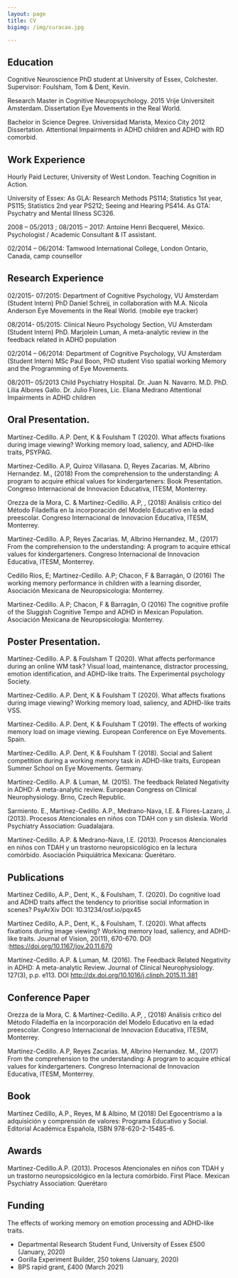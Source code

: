 ```yaml
---
layout: page
title: CV
bigimg: /img/curacao.jpg

---
```

## Education
Cognitive Neuroscience PhD student at University of Essex, Colchester.
Supervisor: Foulsham, Tom & Dent, Kevin.

Research Master in Cognitive Neuropsychology. 2015
Vrije Universiteit Amsterdam. Dissertation Eye Movements in the Real World.

Bachelor in Science Degree. Universidad Marista, Mexico City 2012
Dissertation. Attentional Impairments in ADHD children and ADHD with RD comorbid.

## Work Experience

Hourly Paid Lecturer, University of West London. Teaching Cognition in Action. 

University of Essex:
As GLA: Research Methods PS114; Statistics 1st year, PS115; Statistics 2nd year PS212; Seeing and Hearing PS414. 
As GTA: Psychatry and Mental Illness SC326.

2008 – 05/2013 ; 08/2015 – 2017: Antoine Henri Becquerel, México. Psychologist / Academic Consultant & IT assistant. 

02/2014 – 06/2014: Tamwood International College, London Ontario, Canada, camp counsellor 

## Research Experience

02/2015- 07/2015: Department of Cognitive Psychology, VU Amsterdam (Student Intern)
PhD Daniel Schreij, in collaboration with M.A. Nicola Anderson
Eye Movements in the Real World. (mobile eye tracker)

08/2014- 05/2015: Clinical Neuro Psychology Section, VU Amsterdam (Student Intern)
PhD. Marjolein Luman,
A meta-analytic review in the feedback related in ADHD population

02/2014 – 06/2014: Department of Cognitive Psychology, VU Amsterdam (Student Intern)
MSc Paul Boon, PhD student
Viso spatial working Memory and the Programming of Eye Movements.

08/2011– 05/2013 Child Psychiatry Hospital. Dr. Juan N. Navarro.
M.D. PhD. Lilia Albores Gallo. Dr. Julio Flores, Lic. Eliana Medrano
Attentional Impairments in ADHD children 

## Oral Presentation.

Martínez-Cedillo. A.P. Dent, K & Foulsham T (2020). What affects fixations during image viewing? Working memory load, saliency, and ADHD-like traits, PSYPAG.

Martínez-Cedillo. A.P, Quiroz Villasana. D, Reyes Zacarias. M, Albrino Hernandez. M., (2018) From the comprehension to the understanding: A program to acquire ethical values for kindergarteners: Book Presentation. Congreso Internacional de Innovacion Educativa, ITESM, Monterrey.

Orezza de la Mora, C. & Martínez-Cedillo. A.P, , (2018) Análisis crítico del Método Filadelfia en la incorporación del Modelo Educativo en la edad preescolar. Congreso Internacional de Innovacion Educativa, ITESM, Monterrey.

Martínez-Cedillo. A.P, Reyes Zacarias. M, Albrino Hernandez. M., (2017) From the comprehension to the understanding: A
program to acquire ethical values for kindergarteners. Congreso Internacional de Innovacion Educativa, ITESM, Monterrey.

Cedillo Rios, E; Martinez-Cedillo. A.P; Chacon, F & Barragán, O (2016) The working memory performance in children with a
learning disorder, Asociación Mexicana de Neuropsicologia: Monterrey.

Martinez-Cedillo. A.P; Chacon, F & Barragán, O (2016) The cognitive profile of the Sluggish Cognitive Tempo and ADHD in
Mexican Population. Asociación Mexicana de Neuropsicologia: Monterrey.

## Poster Presentation.

Martínez-Cedillo. A.P. & Foulsham T (2020). What affects performance during an online WM task? Visual load, maintenance, distractor processing, emotion identification, and ADHD-like traits. The Experimental psychology Society.

Martínez-Cedillo. A.P. Dent, K & Foulsham T (2020). What affects fixations during image viewing? Working memory load, saliency, and ADHD-like traits VSS.

Martínez-Cedillo. A.P. Dent, K & Foulsham T (2019). The effects of working memory load on image viewing. European Conference on Eye Movements. Spain.

Martínez-Cedillo. A.P. Dent, K & Foulsham T (2018). Social and Salient competition during a working memory task in ADHD-like traits, European Summer School on Eye Movements. Germany.

Martínez-Cedillo. A.P. & Luman, M. (2015). The feedback Related Negativity in ADHD: A meta-analytic review. European
Congress on Clinical Neurophysiology. Brno, Czech Republic.

Sarmiento. E., Martínez-Cedillo. A.P., Medrano-Nava, I.E. & Flores-Lazaro, J. (2013). Procesos Atencionales en niños con
TDAH con y sin dislexia. World Psychiatry Association: Guadalajara.

Martínez-Cedillo. A.P. & Medrano-Nava, I.E. (2013). Procesos Atencionales en niños con TDAH y un trastorno
neuropsicológico en la lectura comórbido. Asociación Psiquiátrica Mexicana: Querétaro.

## Publications 
Martínez Cedillo, A.P., Dent, K., & Foulsham, T. (2020). Do cognitive load and ADHD traits affect the tendency to prioritise social information in scenes? PsyArXiv DOI: 10.31234/osf.io/pqx45

Martínez Cedillo, A.P., Dent, K., & Foulsham, T. (2020). What affects fixations during image viewing? Working memory load, saliency, and ADHD-like traits. Journal of Vision, 20(11), 670-670. DOI :https://doi.org/10.1167/jov.20.11.670

Martínez-Cedillo. A.P. & Luman, M. (2016). The Feedback Related Negativity in ADHD: A meta-analytic Review. Journal of Clinical Neurophysiology. 127(3), p.p. e113. DOI http://dx.doi.org/10.1016/j.clinph.2015.11.381 


## Conference Paper
Orezza de la Mora, C. & Martínez-Cedillo. A.P, , (2018) Análisis crítico del Método Filadelfia en la incorporación del Modelo Educativo en la edad preescolar. Congreso Internacional de Innovacion Educativa, ITESM, Monterrey.

Martínez-Cedillo. A.P, Reyes Zacarias. M, Albrino Hernandez. M., (2017) From the comprehension to the understanding: A
program to acquire ethical values for kindergarteners. Congreso Internacional de Innovacion Educativa, ITESM, Monterrey.

## Book
Martínez Cedillo, A.P., Reyes, M & Albino, M (2018) Del Egocentrismo a la adquisición y comprensión de valores: Programa
Educativo y Social. Editorial Académica Española, ISBN 978-620-2-15485-6.

## Awards
Martinez-Cedillo.A.P. (2013). Procesos Atencionales en niños con TDAH y un trastorno neuropsicológico en la lectura
comórbido. First Place. Mexican Psychiatry Association: Querétaro

## Funding 

The effects of working memory on emotion processing and ADHD-like traits. 

-	Departmental Research Student Fund, University of Essex £500 (January, 2020) 
-	Gorilla Experiment Builder, 250 tokens (January, 2020)
-	BPS rapid grant, £400 (March 2021) 




